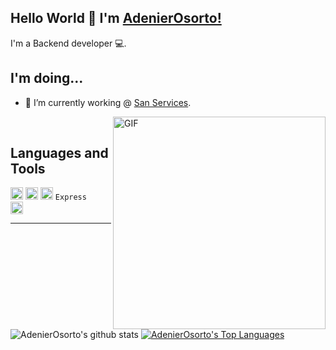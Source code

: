 ## Hello World 🤖 I'm [AdenierOsorto!](https://www.instagram.com/adenierosorto)
I'm a Backend developer 💻.

## I'm doing...
- 🔭 I’m currently working @ [San Services](https://www.sanservices.hn/).
<img align="right" alt="GIF" src="adenier.JPG" width="340px" />
<br />

## Languages and Tools
<code><img height="20" src="https://go.dev/images/go-logo-white.svg" alt="Go Logo"/></code>
<code><img height="20" src="https://upload.wikimedia.org/wikipedia/commons/thumb/9/99/Unofficial_JavaScript_logo_2.svg/640px-Unofficial_JavaScript_logo_2.svg.png" alt="JavaScript Logo"/></code>
<code><img height="20" src="https://echo.labstack.com/img/logo-dark.svg" alt="Echo Logo"/></code>
<code>Express <img height="20" src="https://upload.wikimedia.org/wikipedia/commons/thumb/9/99/Unofficial_JavaScript_logo_2.svg/640px-Unofficial_JavaScript_logo_2.svg.png" alt="JavaScript Logo"/></code>

---

![AdenierOsorto's github stats](https://github-readme-stats.vercel.app/api?username=AdenierOsorto&show_icons=true&hide_border=true&include_all_commits=true)
[![AdenierOsorto's Top Languages](https://github-readme-stats.vercel.app/api/top-langs/?username=AdenierOsorto&hide=php,ejs,blade,pug)](https://github.com/anuraghazra/github-readme-stats)